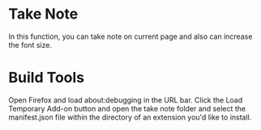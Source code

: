 # Take Note
In this function, you can take note on current page and also can increase the font size.
# Build Tools
Open Firefox and load about:debugging in the URL bar. Click the Load Temporary Add-on button and open the take note folder and select the manifest.json file within the directory of an extension you'd like to install.
